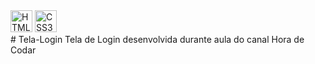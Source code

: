 <div>
<img src="https://logonoid.com/images/thumbs/html5-logo.png" width=35  alt="HTML5 Logo" /> 
  <img src="https://logonoid.com/images/thumbs/css3-logo.png" width=35  alt="CSS3 Logo" /> 
</div>
# Tela-Login
Tela de Login desenvolvida durante aula do canal Hora de Codar

